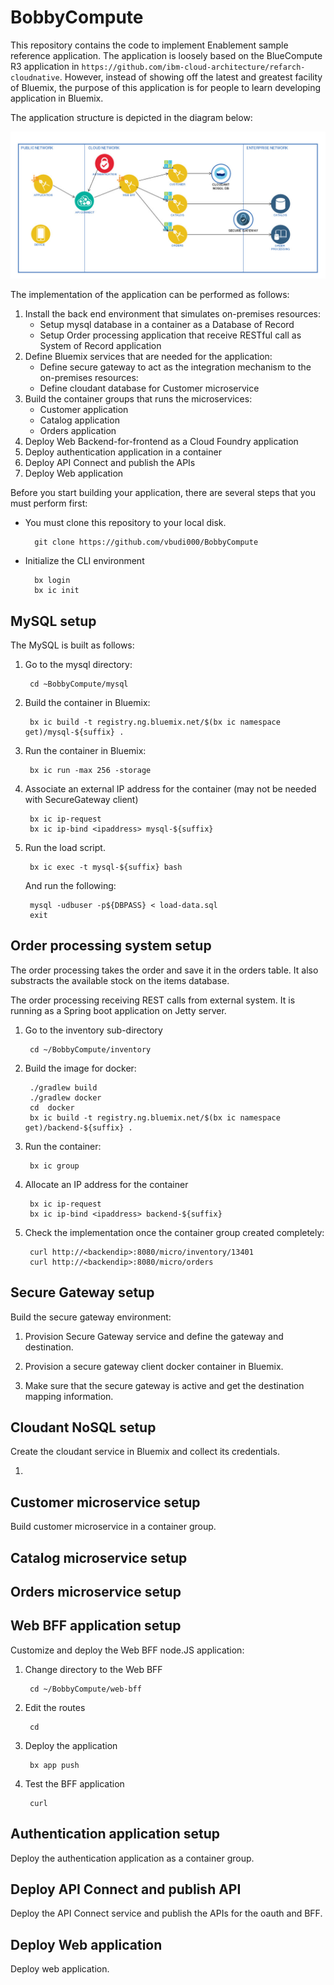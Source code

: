 # BobbyCompute

This repository contains the code to implement Enablement sample reference application. The application is loosely based on the BlueCompute R3 application in `https://github.com/ibm-cloud-architecture/refarch-cloudnative`. However, instead of showing off the latest and greatest facility of Bluemix, the purpose of this application is for people to learn developing application in Bluemix. 

The application structure is depicted in the diagram below:

![](images/ref-arch.jpg)

The implementation of the application can be performed as follows:

1. Install the back end environment that simulates on-premises resources:
    - Setup mysql database in a container as a Database of Record
    - Setup Order processing application that receive RESTful call as System of Record application
2. Define Bluemix services that are needed for the application:
    - Define secure gateway to act as the integration mechanism to the on-premises resources:
    - Define cloudant database for Customer microservice
3. Build the container groups that runs the microservices:
    - Customer application
    - Catalog application
    - Orders application
4. Deploy Web Backend-for-frontend as a Cloud Foundry application 
5. Deploy authentication application in a container
6. Deploy API Connect and publish the APIs
7. Deploy Web application

Before you start building your application, there are several steps that you must perform first:

- You must clone this repository to your local disk.

		git clone https://github.com/vbudi000/BobbyCompute

- Initialize the CLI environment 

		bx login
		bx ic init


## MySQL setup

The MySQL is built as follows:

1. Go to the mysql directory:

		cd ~BobbyCompute/mysql

2. Build the container in Bluemix:
 
		bx ic build -t registry.ng.bluemix.net/$(bx ic namespace get)/mysql-${suffix} .

3. Run the container in Bluemix:
 
		bx ic run -max 256 -storage
 
4. Associate an external IP address for the container (may not be needed with SecureGateway client)

		bx ic ip-request
		bx ic ip-bind <ipaddress> mysql-${suffix}

5. Run the load script.

		bx ic exec -t mysql-${suffix} bash

    And run the following:

		mysql -udbuser -p${DBPASS} < load-data.sql
		exit


## Order processing system setup

The order processing takes the order and save it in the orders table. It also substracts the available stock on the items database. 

The order processing receiving REST calls from external system. It is running as a Spring boot application on Jetty server. 

1. Go to the inventory sub-directory

		cd ~/BobbyCompute/inventory

2. Build the image for docker:

		./gradlew build
		./gradlew docker
		cd  docker
		bx ic build -t registry.ng.bluemix.net/$(bx ic namespace get)/backend-${suffix} .

3. Run the container:

		bx ic group 

4. Allocate an IP address for the container

		bx ic ip-request
		bx ic ip-bind <ipaddress> backend-${suffix}

5. Check the implementation once the container group created completely:

		curl http://<backendip>:8080/micro/inventory/13401
		curl http://<backendip>:8080/micro/orders


## Secure Gateway setup

Build the secure gateway environment:

1. Provision Secure Gateway service and define the gateway and destination.



2. Provision a secure gateway client docker container in Bluemix.

3. Make sure that the secure gateway is active and get the destination mapping information.
 

## Cloudant NoSQL setup

Create the cloudant service in Bluemix and collect its credentials.

1. 

## Customer microservice setup

Build customer microservice in a container group.

## Catalog microservice setup

## Orders microservice setup

## Web BFF application setup

Customize and deploy the Web BFF node.JS application:

1. Change directory to the Web BFF 

		cd ~/BobbyCompute/web-bff
		
2. Edit the routes

		cd 

3. Deploy the application

		bx app push

4. Test the BFF application

		curl 

## Authentication application setup

Deploy the authentication application as a container group.

## Deploy API Connect and publish API

Deploy the API Connect service and publish the APIs for the oauth and BFF.

## Deploy Web application

Deploy web application.

